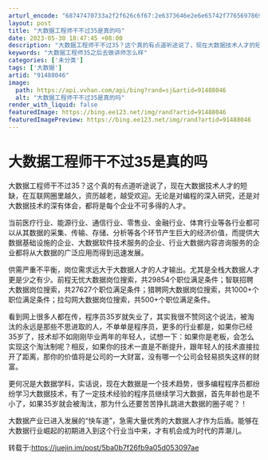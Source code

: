 ```yaml
---
arturl_encode: "68747470733a2f2f626c6f67:2e6373646e2e6e65742f77656978696e5f3333373231343237:2f61727469636c652f64657461696c732f3931343838303436"
layout: post
title: "大数据工程师干不过35是真的吗"
date: 2023-05-30 18:47:45 +08:00
description: "大数据工程师干不过35？这个真的有点道听途说了，现在大数据技术人才的短缺，在互联网圈里越久，资历越老"
keywords: "大数据工程师35之后去做讲师怎么样"
categories: ['未分类']
tags: ['大数据']
artid: "91488046"
image:
  path: https://api.vvhan.com/api/bing?rand=sj&artid=91488046
  alt: "大数据工程师干不过35是真的吗"
render_with_liquid: false
featuredImage: https://bing.ee123.net/img/rand?artid=91488046
featuredImagePreview: https://bing.ee123.net/img/rand?artid=91488046
---
```


# 大数据工程师干不过35是真的吗

大数据工程师干不过35？这个真的有点道听途说了，现在大数据技术人才的短缺，在互联网圈里越久，资历越老，越受欢迎。无论是对编程的深入研究，还是对大数据技术的深有体会，都将是每个企业不可多得的人才。

当前医疗行业、能源行业、通信行业、零售业、金融行业、体育行业等各行业都可以从其数据的采集、传输、存储、分析等各个环节产生巨大的经济价值，而提供大数据基础设施的企业、大数据软件技术服务的企业、行业大数据内容咨询服务的企业都将从大数据的广泛应用而得到迅速发展。

供需严重不平衡，岗位需求远大于大数据人才的人才输出。尤其是全栈大数据人才更是少之有少。前程无忧大数据岗位搜索，共29854个职位满足条件；智联招聘大数据岗位搜索，共27627个职位满足条件；猎聘网大数据岗位搜索，共1000+个职位满足条件；拉勾网大数据岗位搜索，共500+个职位满足条件。

看到网上很多人都在传，程序员35岁就失业了，其实我很不赞同这个说法，被淘汰的永远是那些不思进取的人，不单单是程序员，更多的行业都是，如果你已经35岁了，技术却不如刚刚毕业两年的年轻人，试想一下：如果你是老板，会怎么实现这个淘汰制呢？相反，如果你的技术一直是不断提升，跟年轻人的技术直接拉开了距离，那你的价值将是公司的一大财富，没有哪一个公司会轻易损失这样的财富。

更何况是大数据学科，实话说，现在大数据是一个技术趋势，很多编程程序员都纷纷学习大数据技术，有了一定技术经验的程序员继续学习大数据，首先年龄也是不小了，如果35岁就会被淘汰，那为什么还要苦苦挣扎跳进大数据的圈子呢？！

大数据产业已进入发展的“快车道”，急需大量优秀的大数据人才作为后盾。能够在大数据行业崛起的初期进入到这个行业当中来，才有机会成为时代的弄潮儿。

转载于:https://juejin.im/post/5ba0b7f26fb9a05d053097ae
